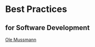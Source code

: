 <!--
title: Best Practices in Software Development
description: Refactoring an Electricity Grid Simulation Script
author: Ole Mussmann
version: 4.3.1
plugins: RevealMarkdown, RevealChalkboard, RevealHighlight, RevealMath.KaTeX, RevealMenu, RevealNotes, RevealSearch, RevealZoom
-->

<!-- .slide: data-state="blue_overlay 9 yellow_flag yellow_strip purple_half_circle_bottom purple_blob right_e_top" data-background-video="./files/matrix_-_49798 (540p).mp4" data-background-video-loop data-background-video-muted="true" -->
<!-- https://pixabay.com/videos/binary-digital-code-matrix-numbers-29078/ -->

# Best Practices
## for Software Development

[Ole Mussmann](mailto:o.mussmann@esciencecenter.nl)
